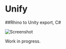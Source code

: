 Unify
============
##Rhino to Unity export, C#


![Screenshot](http://api.ning.com/files/SJDB94xeBdkpvzmAudPOWpVMfuH4LDwh6N0LN4D9mBc5hiw-LX2WQljKb6D1*PAz4-zUvXMVUR5XNpfniGYrD3onoNgR0vC1/UnifyLogo.png?crop=1%3A1&width=171)

Work in progress.
